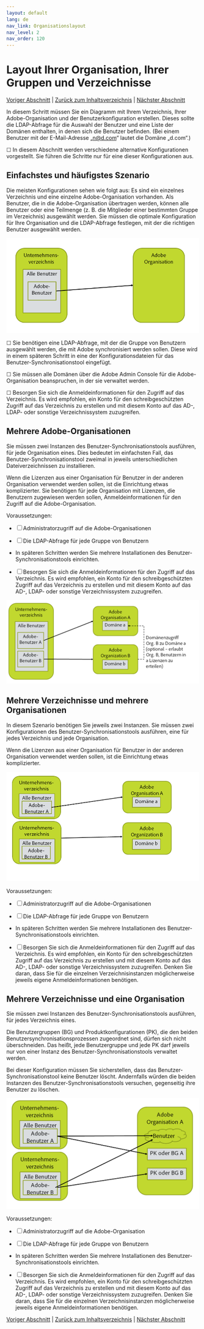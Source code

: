```yaml
---
layout: default
lang: de
nav_link: Organisationslayout
nav_level: 2
nav_order: 120
---
```


# Layout Ihrer Organisation, Ihrer Gruppen und Verzeichnisse

[Voriger Abschnitt](before_you_start.md) \| [Zurück zum Inhaltsverzeichnis](index.md) \| [Nächster Abschnitt](layout_products.md)

In diesem Schritt müssen Sie ein Diagramm mit Ihrem Verzeichnis, Ihrer Adobe-Organisation und der Benutzerkonfiguration erstellen. Dieses sollte die LDAP-Abfrage für die Auswahl der Benutzer und eine Liste der Domänen enthalten, in denen sich die Benutzer befinden. (Bei einem Benutzer mit der E-Mail-Adresse „n@d.com“ lautet die Domäne „d.com“.)

&#9744; In diesem Abschnitt werden verschiedene alternative Konfigurationen vorgestellt. Sie führen die Schritte nur für eine dieser Konfigurationen aus.

## Einfachstes und häufigstes Szenario

Die meisten Konfigurationen sehen wie folgt aus: Es sind ein einzelnes Verzeichnis und eine einzelne Adobe-Organisation vorhanden. Als Benutzer, die in die Adobe-Organisation übertragen werden, können alle Benutzer oder eine Teilmenge (z. B. die Mitglieder einer bestimmten Gruppe im Verzeichnis) ausgewählt werden. Sie müssen die optimale Konfiguration für Ihre Organisation und die LDAP-Abfrage festlegen, mit der die richtigen Benutzer ausgewählt werden.

![Einfache Konfiguration](images/layout_orgs_simple.PNG)

&#9744; Sie benötigen eine LDAP-Abfrage, mit der die Gruppe von Benutzern ausgewählt werden, die mit Adobe synchronisiert werden sollen. Diese wird in einem späteren Schritt in eine der Konfigurationsdateien für das Benutzer-Synchronisationstool eingefügt.


&#9744; Sie müssen alle Domänen über die Adobe Admin Console für die Adobe-Organisation beanspruchen, in der sie verwaltet werden.

&#9744; Besorgen Sie sich die Anmeldeinformationen für den Zugriff auf das Verzeichnis. Es wird empfohlen, ein Konto für den schreibgeschützten Zugriff auf das Verzeichnis zu erstellen und mit diesem Konto auf das AD-, LDAP- oder sonstige Verzeichnissystem zuzugreifen.

## Mehrere Adobe-Organisationen

Sie müssen zwei Instanzen des Benutzer-Synchronisationstools ausführen, für jede Organisation eines. Dies bedeutet im einfachsten Fall, das Benutzer-Synchronisationstool zweimal in jeweils unterschiedlichen Dateiverzeichnissen zu installieren.

Wenn die Lizenzen aus einer Organisation für Benutzer in der anderen Organisation verwendet werden sollen, ist die Einrichtung etwas komplizierter. Sie benötigen für jede Organisation mit Lizenzen, die Benutzern zugewiesen werden sollen, Anmeldeinformationen für den Zugriff auf die Adobe-Organisation.


Voraussetzungen:

- &#9744; Administratorzugriff auf die Adobe-Organisationen

- &#9744; Die LDAP-Abfrage für jede Gruppe von Benutzern

-  In späteren Schritten werden Sie mehrere Installationen des Benutzer-Synchronisationstools einrichten.

-  &#9744; Besorgen Sie sich die Anmeldeinformationen für den Zugriff auf das Verzeichnis. Es wird empfohlen, ein Konto für den schreibgeschützten Zugriff auf das Verzeichnis zu erstellen und mit diesem Konto auf das AD-, LDAP- oder sonstige Verzeichnissystem zuzugreifen.




![Konfiguration mit mehreren Instanzen](images/layout_orgs_multi.png)

## Mehrere Verzeichnisse und mehrere Organisationen

In diesem Szenario benötigen Sie jeweils zwei Instanzen. Sie müssen zwei Konfigurationen des Benutzer-Synchronisationstools ausführen, eine für jedes Verzeichnis und jede Organisation.

Wenn die Lizenzen aus einer Organisation für Benutzer in der anderen Organisation verwendet werden sollen, ist die Einrichtung etwas komplizierter.



![Mehrere Organisationen und mehrere Verzeichnisse](images/layout_orgs_multi_dir_multi_org.png)


Voraussetzungen:

- &#9744; Administratorzugriff auf die Adobe-Organisationen

- &#9744; Die LDAP-Abfrage für jede Gruppe von Benutzern

-  In späteren Schritten werden Sie mehrere Installationen des Benutzer-Synchronisationstools einrichten.

-  &#9744; Besorgen Sie sich die Anmeldeinformationen für den Zugriff auf das Verzeichnis. Es wird empfohlen, ein Konto für den schreibgeschützten Zugriff auf das Verzeichnis zu erstellen und mit diesem Konto auf das AD-, LDAP- oder sonstige Verzeichnissystem zuzugreifen.
 Denken Sie daran, dass Sie für die einzelnen Verzeichnisinstanzen möglicherweise jeweils eigene Anmeldeinformationen benötigen.


## Mehrere Verzeichnisse und eine Organisation

Sie müssen zwei Instanzen des Benutzer-Synchronisationstools ausführen, für jedes Verzeichnis eines.

Die Benutzergruppen (BG) und Produktkonfigurationen (PK), die den beiden Benutzersynchronisationsprozessen zugeordnet sind, dürfen sich nicht überschneiden. Das heißt, jede Benutzergruppe und jede PK darf jeweils nur von einer Instanz des Benutzer-Synchronisationstools verwaltet werden.

Bei dieser Konfiguration müssen Sie sicherstellen, dass das Benutzer-Synchronisationstool keine Benutzer löscht. Andernfalls würden die beiden Instanzen des Benutzer-Synchronisationstools versuchen, gegenseitig ihre Benutzer zu löschen.


![Mehrere Verzeichnisse und eine Organisation](images/layout_orgs_multi_dir_single_org.png)

Voraussetzungen:

- &#9744; Administratorzugriff auf die Adobe-Organisation

- &#9744; Die LDAP-Abfrage für jede Gruppe von Benutzern

-  In späteren Schritten werden Sie mehrere Installationen des Benutzer-Synchronisationstools einrichten.

-  &#9744; Besorgen Sie sich die Anmeldeinformationen für den Zugriff auf das Verzeichnis. Es wird empfohlen, ein Konto für den schreibgeschützten Zugriff auf das Verzeichnis zu erstellen und mit diesem Konto auf das AD-, LDAP- oder sonstige Verzeichnissystem zuzugreifen.
 Denken Sie daran, dass Sie für die einzelnen Verzeichnisinstanzen möglicherweise jeweils eigene Anmeldeinformationen benötigen.


[Voriger Abschnitt](before_you_start.md) \| [Zurück zum Inhaltsverzeichnis](index.md) \| [Nächster Abschnitt](layout_products.md)
